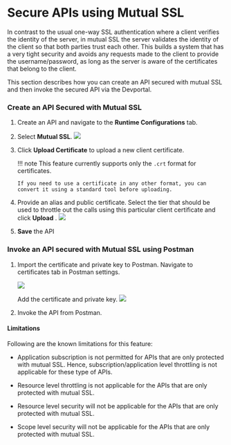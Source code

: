 # Secure APIs using Mutual SSL

In contrast to the usual one-way SSL authentication where a client verifies the identity of the server, in mutual SSL the server validates the identity of the client so that both parties trust each other. This builds a system that has a very tight security and avoids any requests made to the client to provide the username/password, as long as the server is aware of the certificates that belong to the client.

This section describes how you can create an API secured with mutual SSL and then invoke the secured API via the Devportal.

### Create an API Secured with Mutual SSL

1.  Create an API and navigate to the **Runtime Configurations** tab.
2.  Select **Mutual SSL**.
    ![](../../../assets/img/learn/secure-apis/enable-mutual-ssl.png)

3.  Click **Upload Certificate** to upload a new client certificate.
    
    !!! note
        This feature currently supports only the `.crt` format for certificates.

        If you need to use a certificate in any other format, you can convert it using a standard tool before uploading.

4.  Provide an alias and public certificate. Select the tier that should be used to throttle out the calls using this particular client certificate and click **Upload** .
    ![](../../../assets/img/learn/secure-apis/upload-certificate.png)
    
5.  **Save** the API
    
### Invoke an API secured with Mutual SSL using Postman

1.  Import the certificate and private key to Postman. Navigate to certificates tab in Postman settings.
    
    ![](../../../assets/img/learn/secure-apis/add-certificate-to-postman.png)
    
    Add the certificate and private key.
    ![](../../../assets/img/learn/secure-apis/provide-crt-and-private-key.png)
    
2.  Invoke the API from Postman.

#### Limitations

Following are the known limitations for this feature:

-   Application subscription is not permitted for APIs that are only protected with mutual SSL. Hence, subscription/application level throttling is not applicable for these type of APIs.

-   Resource level throttling is not applicable for the APIs that are only protected with mutual SSL.

-   Resource level security will not be applicable for the APIs that are only protected with mutual SSL.

-   Scope level security will not be applicable for the APIs that are only protected with mutual SSL.
